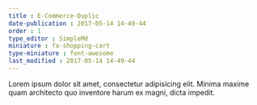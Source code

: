 ```yaml
---
title : E-Commerce-Duplic
date-publication : 2017-05-14 14-49-44
order : 1
type_editor : SimpleMd
miniature : fa-shopping-cart
type-miniature : font-awesome
last_modified : 2017-05-14 14-49-44
---
```

Lorem ipsum dolor sit amet, consectetur adipisicing elit. Minima maxime quam architecto quo inventore harum ex magni, dicta impedit.